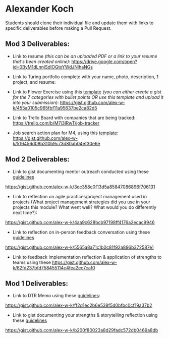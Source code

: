 # Alexander Koch 

Students should clone their individual file and update them with links to specific deliverables before making a Pull Request.

## Mod 3 Deliverables:

* Link to resume *(this can be an uploaded PDF or a link to your resume that's been created online)*: 
https://drive.google.com/open?id=0ByM1dLnnjSdIOGtoYWdJNlhaNGs

* Link to Turing portfolio complete with your name, photo, description, 1 project, and resume:
* Link to Flower Exercise using this [template](https://github.com/turingschool/career-development-curriculum/blob/master/files/Career%20Unit%20-%20The%20Flower%20Diagram.pdf) *(you can either create a gist for the 7 categories with bullet points OR use this template and upload it into your submission):*
https://gist.github.com/alex-w-k/455a0105c965fbf11a95637be2ca82d5
* Link to Trello Board with companies that are being tracked: 
https://trello.com/b/M7i3IRwT/job-tracker
* Job search action plan for M4, using this [template](https://github.com/turingschool/career-development-curriculum/blob/master/module_three/mod_4_action_plan_template.md):
https://gist.github.com/alex-w-k/516456d08b310b9c73d80ab04ef30e6e


## Mod 2 Deliverables:
* Link to gist documenting mentor outreach conducted using these [guidelines](https://github.com/turingschool/career-development-curriculum/blob/master/module_two/cold_outreach_i_guidelines.md)

https://gist.github.com/alex-w-k/3ec358c0f13d5a85847086896f706131

* Link to reflection on agile practices/project management used in projects (What project management strategies did you use in your projects this module? What went well? What would you do differently next time?):

https://gist.github.com/alex-w-k/4aa9c628bcb97198ff4176a2ecac9946

* Link to reflection on in-person feedback conversation using these [guidelines](https://github.com/turingschool/career-development-curriculum/blob/master/module_two/feedback_conversation_reflection_guidelines.md)

https://gist.github.com/alex-w-k/5565a8a71c1b0c81f92a896b372587e1

* Link to feedback implementation reflection & application of strengths to teams using these 
https://gist.github.com/alex-w-k/82fd237bfd758455114c4fea2ec7caf0





## Mod 1 Deliverables:
* Link to DTR Memo using these [guidelines](https://github.com/turingschool/career-development-curriculum/blob/master/module_one/dtr_guidelines_memo.md): 

https://gist.github.com/alex-w-k/ff2d1ec2b6e538f5d0bfbc0cf19a37b2


* Link to gist documenting your strengths & storytelling reflection using these [guidelines](https://github.com/turingschool/career-development-curriculum/blob/master/module_one/strengths_storytelling_reflection.md)

https://gist.github.com/alex-w-k/b200f80023a8d29fadc572db0469a8db
